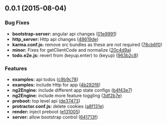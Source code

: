 <a name="0.0.1"></a>
## 0.0.1 (2015-08-04)


### Bug Fixes

* **bootstrap-server:** angular api changes ([01e9991](https://github.com/angular/universal/commit/01e9991))
* **http_server:** Http api changes ([48619de](https://github.com/angular/universal/commit/48619de))
* **karma.conf.js:** remove src bundles as these are not required ([78cb6f0](https://github.com/angular/universal/commit/78cb6f0))
* **minor:** Fixes for getClientCode and normalize ([20c4d9a](https://github.com/angular/universal/commit/20c4d9a))
* **todo.e2e.js:** revert from (keyup.enter) to (keyup) ([963b2c8](https://github.com/angular/universal/commit/963b2c8))

### Features

* **examples:** api todos ([c9b9c78](https://github.com/angular/universal/commit/c9b9c78))
* **examples:** include Http for app ([4b282f8](https://github.com/angular/universal/commit/4b282f8))
* **ng2Engine:** include different app state configs ([b4f43e7](https://github.com/angular/universal/commit/b4f43e7))
* **ng2Engine:** include more feature toggling ([3df2b7e](https://github.com/angular/universal/commit/3df2b7e))
* **preboot:** top level api ([de37473](https://github.com/angular/universal/commit/de37473))
* **protractor.conf.js:** delete cookies ([a8f131e](https://github.com/angular/universal/commit/a8f131e))
* **render:** inject preboot ([e131005](https://github.com/angular/universal/commit/e131005))
* **server:** allow bootstrap control ([641713f](https://github.com/angular/universal/commit/641713f))



